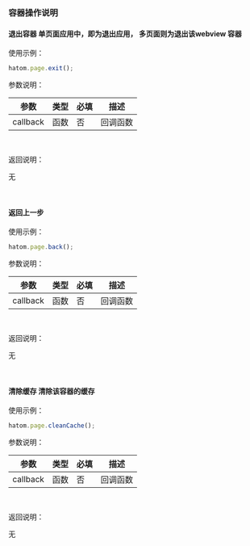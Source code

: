 ### 容器操作说明

#### 退出容器 单页面应用中，即为退出应用， 多页面则为退出该webview 容器

使用示例：
```javascript
hatom.page.exit();
```
参数说明：

| 参数   | 类型 | 必填 | 描述     |
| -------- | ---- | ----- | -------- |
| callback | 函数 | 否 | 回调函数 |

&nbsp;

返回说明：

无

&nbsp;

#### 返回上一步

使用示例：
```javascript
hatom.page.back();
```
参数说明：

| 参数   | 类型 | 必填 | 描述     |
| -------- | ---- | ----- | -------- |
| callback | 函数 | 否 | 回调函数 |

&nbsp;

返回说明：

无

&nbsp;

#### 清除缓存 清除该容器的缓存

使用示例：
```javascript
hatom.page.cleanCache();
```
参数说明：

| 参数   | 类型 | 必填 | 描述     |
| -------- | ---- | ----- | -------- |
| callback | 函数 | 否 | 回调函数 |

&nbsp;

返回说明：

无

&nbsp;


